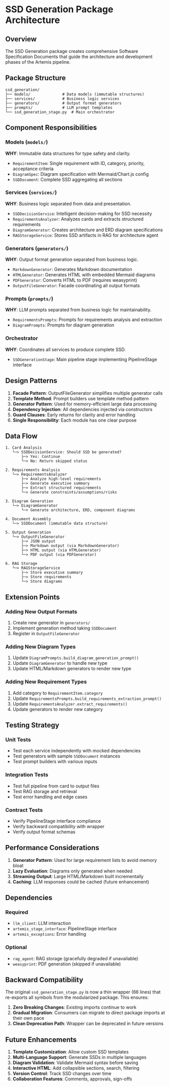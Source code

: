 # SSD Generation Package Architecture

## Overview

The SSD Generation package creates comprehensive Software Specification Documents that guide the architecture and development phases of the Artemis pipeline.

## Package Structure

```
ssd_generation/
├── models/              # Data models (immutable structures)
├── services/            # Business logic services
├── generators/          # Output format generators
├── prompts/             # LLM prompt templates
└── ssd_generation_stage.py  # Main orchestrator
```

## Component Responsibilities

### Models (`models/`)
**WHY**: Immutable data structures for type safety and clarity.

- `RequirementItem`: Single requirement with ID, category, priority, acceptance criteria
- `DiagramSpec`: Diagram specification with Mermaid/Chart.js config
- `SSDDocument`: Complete SSD aggregating all sections

### Services (`services/`)
**WHY**: Business logic separated from data and presentation.

- `SSDDecisionService`: Intelligent decision-making for SSD necessity
- `RequirementsAnalyzer`: Analyzes cards and extracts structured requirements
- `DiagramGenerator`: Creates architecture and ERD diagram specifications
- `RAGStorageService`: Stores SSD artifacts in RAG for architecture agent

### Generators (`generators/`)
**WHY**: Output format generation separated from business logic.

- `MarkdownGenerator`: Generates Markdown documentation
- `HTMLGenerator`: Generates HTML with embedded Mermaid diagrams
- `PDFGenerator`: Converts HTML to PDF (requires weasyprint)
- `OutputFileGenerator`: Facade coordinating all output formats

### Prompts (`prompts/`)
**WHY**: LLM prompts separated from business logic for maintainability.

- `RequirementsPrompts`: Prompts for requirements analysis and extraction
- `DiagramPrompts`: Prompts for diagram generation

### Orchestrator
**WHY**: Coordinates all services to produce complete SSD.

- `SSDGenerationStage`: Main pipeline stage implementing PipelineStage interface

## Design Patterns

1. **Facade Pattern**: OutputFileGenerator simplifies multiple generator calls
2. **Template Method**: Prompt builders use template method pattern
3. **Generator Pattern**: Used for memory-efficient large data processing
4. **Dependency Injection**: All dependencies injected via constructors
5. **Guard Clauses**: Early returns for clarity and error handling
6. **Single Responsibility**: Each module has one clear purpose

## Data Flow

```
1. Card Analysis
   └─> SSDDecisionService: Should SSD be generated?
       ├─> Yes: Continue
       └─> No: Return skipped status

2. Requirements Analysis
   └─> RequirementsAnalyzer
       ├─> Analyze high-level requirements
       ├─> Generate executive summary
       ├─> Extract structured requirements
       └─> Generate constraints/assumptions/risks

3. Diagram Generation
   └─> DiagramGenerator
       └─> Generate architecture, ERD, component diagrams

4. Document Assembly
   └─> SSDDocument (immutable data structure)

5. Output Generation
   └─> OutputFileGenerator
       ├─> JSON output
       ├─> Markdown output (via MarkdownGenerator)
       ├─> HTML output (via HTMLGenerator)
       └─> PDF output (via PDFGenerator)

6. RAG Storage
   └─> RAGStorageService
       ├─> Store executive summary
       ├─> Store requirements
       └─> Store diagrams
```

## Extension Points

### Adding New Output Formats
1. Create new generator in `generators/`
2. Implement generation method taking `SSDDocument`
3. Register in `OutputFileGenerator`

### Adding New Diagram Types
1. Update `DiagramPrompts.build_diagram_generation_prompt()`
2. Update `DiagramGenerator` to handle new type
3. Update HTML/Markdown generators to render new type

### Adding New Requirement Types
1. Add category to `RequirementItem.category`
2. Update `RequirementsPrompts.build_requirements_extraction_prompt()`
3. Update `RequirementsAnalyzer.extract_requirements()`
4. Update generators to render new category

## Testing Strategy

### Unit Tests
- Test each service independently with mocked dependencies
- Test generators with sample `SSDDocument` instances
- Test prompt builders with various inputs

### Integration Tests
- Test full pipeline from card to output files
- Test RAG storage and retrieval
- Test error handling and edge cases

### Contract Tests
- Verify PipelineStage interface compliance
- Verify backward compatibility with wrapper
- Verify output format schemas

## Performance Considerations

1. **Generator Pattern**: Used for large requirement lists to avoid memory bloat
2. **Lazy Evaluation**: Diagrams only generated when needed
3. **Streaming Output**: Large HTML/Markdown built incrementally
4. **Caching**: LLM responses could be cached (future enhancement)

## Dependencies

### Required
- `llm_client`: LLM interaction
- `artemis_stage_interface`: PipelineStage interface
- `artemis_exceptions`: Error handling

### Optional
- `rag_agent`: RAG storage (gracefully degraded if unavailable)
- `weasyprint`: PDF generation (skipped if unavailable)

## Backward Compatibility

The original `ssd_generation_stage.py` is now a thin wrapper (66 lines) that re-exports all symbols from the modularized package. This ensures:

1. **Zero Breaking Changes**: Existing imports continue to work
2. **Gradual Migration**: Consumers can migrate to direct package imports at their own pace
3. **Clean Deprecation Path**: Wrapper can be deprecated in future versions

## Future Enhancements

1. **Template Customization**: Allow custom SSD templates
2. **Multi-Language Support**: Generate SSDs in multiple languages
3. **Diagram Validation**: Validate Mermaid syntax before saving
4. **Interactive HTML**: Add collapsible sections, search, filtering
5. **Version Control**: Track SSD changes over time
6. **Collaboration Features**: Comments, approvals, sign-offs
